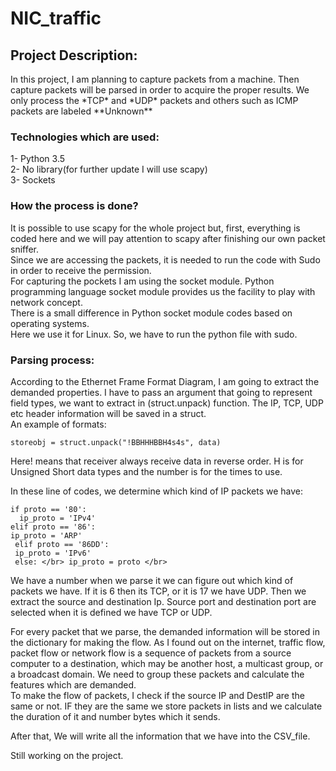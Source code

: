 
# NIC_traffic
<h2> Project Description:</h2>
In this project, I am planning to capture packets from a machine. Then capture packets will be parsed in order to acquire the proper results. We only process the *TCP*  and *UDP*  packets and others such as ICMP packets are labeled **Unknown**  </br>
<h3> Technologies which are used: </h3>
1- Python 3.5 </br>
2- No library(for further update I will use scapy) </br>
3- Sockets </br>

<h3> How the process is done? </h3>
It is possible to use scapy for the whole project but, first, everything is coded here and we will pay attention to scapy after finishing our own packet sniffer.</br>
Since we are accessing the packets, it is needed to run the code with Sudo in order to receive the permission.</br>
For capturing the pockets I am using the socket module. Python programming language socket module provides us the facility to play with network concept.</br>
There is a small difference in Python socket module codes based on operating systems. </br>
Here we use it for Linux. So, we have to run the python file with sudo.
<h3> Parsing process: </h3>
According to the Ethernet Frame Format Diagram,  I am going to extract the demanded properties. I have to pass an argument that going to represent field types, we want to extract in (struct.unpack) function.  The IP, TCP, UDP etc header information will be saved in a struct.</br>
An example of formats: </br>

` storeobj = struct.unpack("!BBHHHBBH4s4s", data) ` </br>

Here! means that receiver always receive data in reverse order. H is for Unsigned Short data types and the number is for the times to use.</br>

In these line of codes, we determine which kind of IP packets we have: </br>

`if proto == '80': ` </br>
      `  ip_proto = 'IPv4'` </br>
   ` elif proto == '86': `  </br>
       ` ip_proto = 'ARP' `  </br>
  `  elif proto == '86DD': `  </br>
      `  ip_proto = 'IPv6' ` </br>
  `  else: </br>
        ip_proto = proto </br>
        `

We have a number when we parse it we can figure out which kind of packets we have. If it is 6 then its TCP, or it is 17 we have UDP.
Then we extract the source and destination Ip. Source port and destination port are selected when it is defined we have TCP or UDP.</br>

For every packet that we parse, the demanded information will be stored in the dictionary for making the flow.
As I found out on the internet,  traffic flow, packet flow or network flow is a sequence of packets from a source computer to a destination, which may be another host, a multicast group, or a broadcast domain. We need to group these packets and calculate the features which are demanded.</br>
To make the flow of packets, I check if the source IP and DestIP are the same or not. IF they are the same we store packets in lists and we calculate the duration of it and number bytes which it sends.</br>


After that, We will write all the information that we have into the CSV_file.

Still working on the project.

